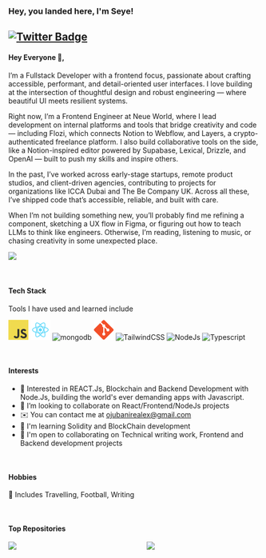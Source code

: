 ### Hey, you landed here, I'm Seye!
[![Twitter Badge](https://img.shields.io/badge/-Twitter-00acee?style=flat-square&logo=Twitter&logoColor=white)](https://twitter.com/aexiedaCoulter)
---

#### Hey Everyone 👋,

I’m a Fullstack Developer with a frontend focus, passionate about crafting accessible, performant, and detail-oriented user interfaces. I love building at the intersection of thoughtful design and robust engineering — where beautiful UI meets resilient systems.

Right now, I’m a Frontend Engineer at Neue World, where I lead development on internal platforms and tools that bridge creativity and code — including Flozi, which connects Notion to Webflow, and Layers, a crypto-authenticated freelance platform. I also build collaborative tools on the side, like a Notion-inspired editor powered by Supabase, Lexical, Drizzle, and OpenAI — built to push my skills and inspire others.

In the past, I’ve worked across early-stage startups, remote product studios, and client-driven agencies, contributing to projects for organizations like ICCA Dubai and The Be Company UK. Across all these, I’ve shipped code that’s accessible, reliable, and built with care.

When I’m not building something new, you’ll probably find me refining a component, sketching a UX flow in Figma, or figuring out how to teach LLMs to think like engineers. Otherwise, I’m reading, listening to music, or chasing creativity in some unexpected place.

<a href="https://www.twitter.com/aexidaCoulter" target="_blank" rel="noreferrer"><img src="https://img.shields.io/twitter/follow/aexiedaCoulter?logo=twitter&style=for-the-badge&color=14b8a6&labelColor=1c1917"/></a>

<br />

#### Tech Stack

Tools I have used and learned include
<p>
<img height="40" src="https://raw.githubusercontent.com/github/explore/80688e429a7d4ef2fca1e82350fe8e3517d3494d/topics/javascript/javascript.png" alt="javascript">
<img height="40" src="https://raw.githubusercontent.com/github/explore/80688e429a7d4ef2fca1e82350fe8e3517d3494d/topics/react/react.png" alt="react">
<img height="40" src="https://encrypted-tbn0.gstatic.com/images?q=tbn%3AANd9GcSTTzPAw-55ssm1Im594xYZ9eRQu2JylrkYLg&usqp=CAU" alt="mongodb">
<img height="40" src="https://raw.githubusercontent.com/devicons/devicon/master/icons/git/git-original.svg" alt="git">
<img src="https://raw.githubusercontent.com/danielcranney/readme-generator/main/public/icons/skills/tailwindcss-colored.svg" width="36" height="36" alt="TailwindCSS" />
<img src="https://cdn.jsdelivr.net/gh/devicons/devicon/icons/nodejs/nodejs-original-wordmark.svg" width="36" height="36" alt="NodeJs"/>
<img src="https://cdn.jsdelivr.net/gh/devicons/devicon/icons/typescript/typescript-original.svg" width="36" height="36" alt="Typescript"/>      
<p/>

<br />

#### Interests

- 👀 Interested in REACT.Js, Blockchain and Backend Development with Node.Js, building the world's ever demanding apps with Javascript.
- 💞️ I’m looking to collaborate on React/Frontend/NodeJs projects
- ✉️  You can contact me at ojubanirealex@gmail.com
- 🧠  I'm learning Solidity and BlockChain development
- 🤝  I'm open to collaborating on Technical writing work, Frontend and Backend development projects

<br />

#### Hobbies

🚀 Includes Travelling, Football, Writing

<br />

<!-- #### Stats

[![Seye's GitHub stats](https://github-readme-stats.vercel.app/api?username=SeyeAlexander&show_icons=true&theme=vue-dark)](https://github.com/SeyeAlexander/github-readme-stats)

[![Top Langs](https://github-readme-stats.vercel.app/api/top-langs/?username=SeyeAlexander&layout=compact&show_icons=true&theme=dracula)](https://github.com/SeyeAlexander/github-readme-stats)

<br /> -->

#### Top Repositories

<div align="flex">
<a href="https://github.com/SeyeAlexander/Musica" align="left"><img align="left" width="45%" src="https://github-readme-stats.vercel.app/api/pin/?username=SeyeAlexander&repo=Musica&title_color=14b8a6&text_color=ffffff&icon_color=14b8a6&bg_color=1c1917&hide_border=true&locale=en" /></a>

<a href="https://github.com/SeyeAlexander/FootVille" align="right"><img align="right" width="45%" src="https://github-readme-stats.vercel.app/api/pin/?username=SeyeAlexander&repo=FootVille&title_color=14b8a6&text_color=ffffff&icon_color=14b8a6&bg_color=1c1917&hide_border=true&locale=en" /></a>
</div>

<!---
SeyeAlexander/SeyeAlexander is a ✨ special ✨ repository because its `README.md` (this file) appears on your GitHub profile.
You can click the Preview link to take a look at your changes.
--->
